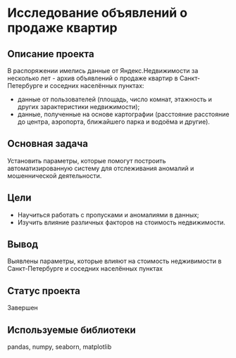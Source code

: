 # **Исследование объявлений о продаже квартир**

## **Описание проекта**
В распоряжении имелись данные от Яндекс.Недвижимости за несколько лет - архив объявлений о продаже квартир в Санкт-Петербурге и соседних населённых пунктах:

- данные от пользователей (площадь, число комнат, этажность и других зарактеристики недвижимости);
- данные, полученные на основе картографии (расстояние расстояние до центра, аэропорта, ближайшего парка и водоёма и другие).

## **Основная задача**
Установить параметры, которые помогут построить автоматизированную систему для отслеживания аномалий и мошеннической деятельности.

## **Цели**
- Научиться работать с пропусками и аномалиями в данных;
- Изучить влияние различных факторов на стоимость недвижимости.

## **Вывод**
Выявлены параметры, которые влияют на стоимость недживимости в Санкт-Петербурге и соседних населённых пунктах

## **Статус проекта**
Завершен

## **Используемые библиотеки**
pandas, numpy, seaborn, matplotlib
